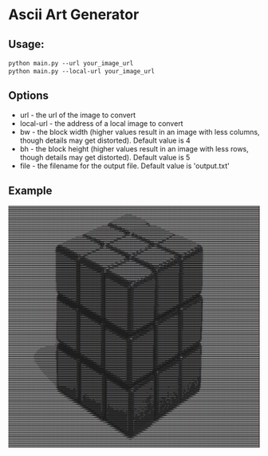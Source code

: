 # Ascii Art Generator

## Usage:

    python main.py --url your_image_url 
    python main.py --local-url your_image_url

## Options
   
- url - the url of the image to convert
- local-url - the address of a local image to convert
- bw - the block width (higher values result in an image with less columns, though details may get distorted). Default value is 4
- bh - the block height (higher values result in an image with less rows, though details may get distorted). Default value is 5
- file - the filename for the output file. Default value is 'output.txt'

## Example

   ![Example](./example.png)

